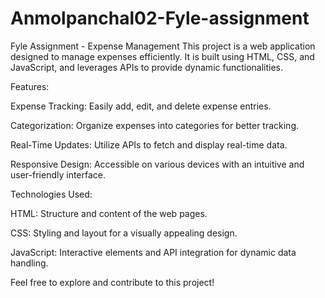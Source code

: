 # Anmolpanchal02-Fyle-assignment

Fyle Assignment - Expense Management
This project is a web application designed to manage expenses efficiently. It is built using HTML, CSS, and JavaScript, and leverages APIs to provide dynamic functionalities.

Features:

Expense Tracking: Easily add, edit, and delete expense entries.

Categorization: Organize expenses into categories for better tracking.

Real-Time Updates: Utilize APIs to fetch and display real-time data.

Responsive Design: Accessible on various devices with an intuitive and user-friendly interface.


Technologies Used:

HTML: Structure and content of the web pages.

CSS: Styling and layout for a visually appealing design.

JavaScript: Interactive elements and API integration for dynamic data handling.

Feel free to explore and contribute to this project!
